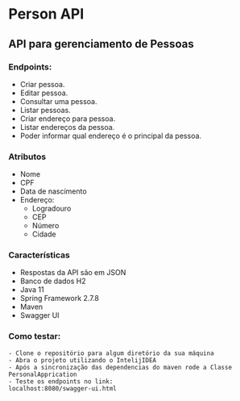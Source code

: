 # Person API

 ## API para gerenciamento de Pessoas
 ### Endpoints:
  - Criar pessoa.
  - Editar pessoa.
  - Consultar uma pessoa.
  - Listar pessoas.
  - Criar endereço para pessoa.
  - Listar endereços da pessoa.
  - Poder informar qual endereço é o principal da pessoa.
  
  
 ### Atributos
  - Nome
  - CPF
  - Data de nascimento
  - Endereço:
    - Logradouro
    - CEP
    - Número
    - Cidade
    
 ### Características
  - Respostas da API são em JSON
  - Banco de dados H2
  - Java 11
  - Spring Framework 2.7.8
  - Maven
  - Swagger UI

 ### Como testar:
    - Clone o repositório para algum diretório da sua máquina
    - Abra o projeto utilizando o IntelijIDEA
    - Após a sincronização das dependencias do maven rode a Classe PersonalApprication
    - Teste os endpoints no link: 
    localhost:8080/swagger-ui.html